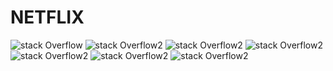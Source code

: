 # NETFLIX

![stack Overflow](https://www.linkpicture.com/q/Simulator-Screen-Shot-iPhone-14-Pro-2022-12-30-at-16.04.26_1.png) ![stack Overflow2](https://www.linkpicture.com/q/Simulator-Screen-Shot-iPhone-14-Pro-2022-12-30-at-16.04.52.png) ![stack Overflow2](https://www.linkpicture.com/q/Simulator-Screen-Shot-iPhone-14-Pro-2022-12-30-at-16.04.59.png) ![stack Overflow2](https://www.linkpicture.com/q/Simulator-Screen-Shot-iPhone-14-Pro-2022-12-30-at-16.05.06.png) ![stack Overflow2](https://www.linkpicture.com/q/Simulator-Screen-Shot-iPhone-14-Pro-2022-12-30-at-16.05.15.png) ![stack Overflow2](https://www.linkpicture.com/q/Simulator-Screen-Shot-iPhone-14-Pro-2022-12-30-at-16.05.22.png) ![stack Overflow2](https://www.linkpicture.com/q/Simulator-Screen-Shot-iPhone-14-Pro-2022-12-30-at-16.05.25.png)


